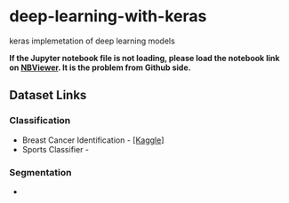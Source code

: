 # deep-learning-with-keras
keras implemetation of deep learning models

**If the Jupyter notebook file is not loading, please load the notebook link on [NBViewer](https://nbviewer.jupyter.org/). It is the problem from Github side.**

## Dataset Links

### Classification
* Breast Cancer Identification - [[Kaggle]](https://www.kaggle.com/paultimothymooney/breast-histopathology-images)
* Sports Classifier - 

### Segmentation
* 



